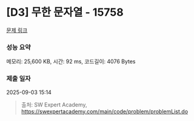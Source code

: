 # [D3] 무한 문자열 - 15758 

[문제 링크](https://swexpertacademy.com/main/code/problem/problemDetail.do?contestProbId=AV15Khn6AN0CFAYD) 

### 성능 요약

메모리: 25,600 KB, 시간: 92 ms, 코드길이: 4076 Bytes

### 제출 일자

2025-09-03 15:14



> 출처: SW Expert Academy, https://swexpertacademy.com/main/code/problem/problemList.do